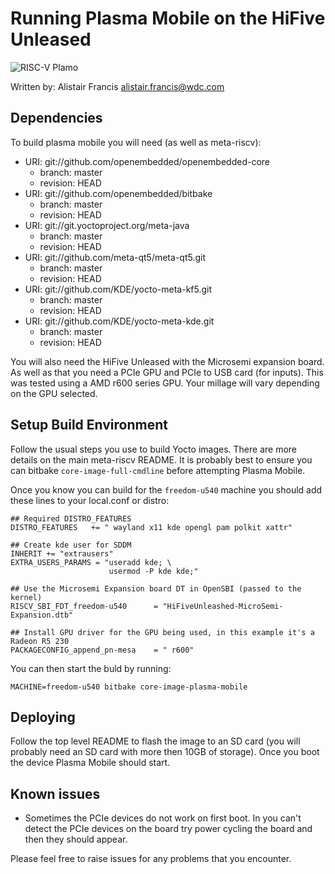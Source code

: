 # Running Plasma Mobile on the HiFive Unleased

![RISC-V Plamo](RISC-V-Plamo.jpg)

Written by: Alistair Francis <alistair.francis@wdc.com>

## Dependencies

To build plasma mobile you will need (as well as meta-riscv):

* URI: git://github.com/openembedded/openembedded-core
  * branch: master
  * revision: HEAD
* URI: git://github.com/openembedded/bitbake
  * branch: master
  * revision: HEAD
* URI: git://git.yoctoproject.org/meta-java
  * branch: master
  * revision: HEAD
* URI: git://github.com/meta-qt5/meta-qt5.git
  * branch: master
  * revision: HEAD
* URI: git://github.com/KDE/yocto-meta-kf5.git
  * branch: master
  * revision: HEAD
* URI: git://github.com/KDE/yocto-meta-kde.git
  * branch: master
  * revision: HEAD

You will also need the HiFive Unleased with the Microsemi expansion board. As well as that you need a PCIe GPU and PCIe to USB card (for inputs). This was tested using a AMD r600 series GPU. Your millage will vary depending on the GPU selected.


## Setup Build Environment

Follow the usual steps you use to build Yocto images. There are more details on the main meta-riscv README. It is probably best to ensure you can bitbake ```core-image-full-cmdline``` before attempting Plasma Mobile.

Once you know you can build for the ```freedom-u540``` machine you should add these lines to your local.conf or distro:

```
## Required DISTRO_FEATURES
DISTRO_FEATURES   += " wayland x11 kde opengl pam polkit xattr"

## Create kde user for SDDM
INHERIT += "extrausers"
EXTRA_USERS_PARAMS = "useradd kde; \
                      usermod -P kde kde;"

## Use the Microsemi Expansion board DT in OpenSBI (passed to the kernel)
RISCV_SBI_FDT_freedom-u540      = "HiFiveUnleashed-MicroSemi-Expansion.dtb"

## Install GPU driver for the GPU being used, in this example it's a Radeon R5 230
PACKAGECONFIG_append_pn-mesa    = " r600"
```

You can then start the buld by running:
```
MACHINE=freedom-u540 bitbake core-image-plasma-mobile
```

## Deploying

Follow the top level README to flash the image to an SD card (you will probably need an SD card with more then 10GB of storage). Once you boot the device Plasma Mobile should start.

## Known issues

  * Sometimes the PCIe devices do not work on first boot. In you can't detect the PCIe devices on the board try power cycling the board and then they should appear.

Please feel free to raise issues for any problems that you encounter.
